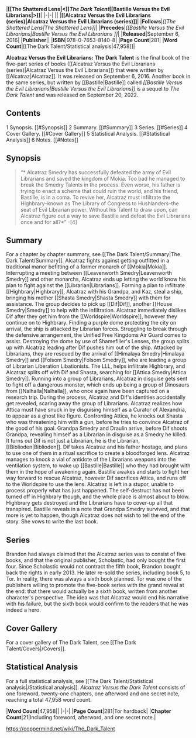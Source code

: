 |**[[The Shattered Lens\|<]]*The Dark Talent*[[Bastille Versus the Evil Librarians\|>]]**|
|-|-|
||
|**[[Alcatraz Versus the Evil Librarians (series)\|Alcatraz Versus the Evil Librarians (series)]]**|
|**Follows**|*[[The Shattered Lens\|The Shattered Lens]]*|
|**Precedes**|*[[Bastille Versus the Evil Librarians\|Bastille Versus the Evil Librarians ]]*|
|**Released**|September 6, 2016|
|**Publisher**||
|**ISBN**|978-0-7653-8140-8|
|**Page Count**|281|
|**Word Count**|[[The Dark Talent/Statistical analysis\|47,958]]|

**Alcatraz Versus the Evil Librarians: The Dark Talent** is the final book of the five-part series of books ([[Alcatraz Versus the Evil Librarians (series)\|Alcatraz Versus the Evil Librarians]]) that were written by [[Alcatraz\|Alcatraz]]. It was released on September 6, 2016. Another book in the same series, but written by [[Bastille\|Bastille]] called *[[Bastille Versus the Evil Librarians\|Bastille Versus the Evil Librarians]]* is a sequel to *The Dark Talent* and was released on September 20, 2022.

## Contents

1 Synopsis. [[#Synopsis]] 
2 Summary. [[#Summary]] 
3 Series. [[#Series]] 
4 Cover Gallery. [[#Cover Gallery]] 
5 Statistical Analysis. [[#Statistical Analysis]] 
6 Notes. [[#Notes]] 


## Synopsis
>“* Alcatraz Smedry has successfully defeated the army of Evil Librarians and saved the kingdom of Mokia. Too bad he managed to break the Smedry Talents in the process. Even worse, his father is trying to enact a scheme that could ruin the world, and his friend, Bastille, is in a coma. To revive her, Alcatraz must infiltrate the Highbrary–known as The Library of Congress to Hushlanders–the seat of Evil Librarian power. Without his Talent to draw upon, can Alcatraz figure out a way to save Bastille and defeat the Evil Librarians once and for all?*”
\-[4]


## Summary
For a chapter by chapter summary, see [[The Dark Talent/Summary\|The Dark Talent/Summary]].
Alcatraz fights against getting outfitted in a traditional manor befitting of a former monarch of [[Mokia\|Mokia]]. Interrupting a meeting between [[Leavenworth Smedry\|Leavenworth Smedry]] and other monarchs, Alcatraz ends up letting the world know his plan to fight against the [[Librarian\|Librarians]]. Forming a plan to infiltrate [[Highbrary\|Highbrary]], Alcatraz with his Grandpa, and Kaz, steal a ship, bringing his mother [[Shasta Smedry\|Shasta Smedry]] with them for assistance.
The group decides to pick up [[Dif\|Dif]], another [[House Smedry\|Smedry]] to help with the infiltration. Alcatraz immediately dislikes Dif after they get him from the [[Worldspire\|Worldspire]], however they continue on to Highbrary.
Finding a purple dome protecting the city on arrival, the ship is attacked by Librarian forces. Struggling to break through the defensive arrangement, the Unified Free Kingdoms Air Guard comes to assist. Destroying the dome by use of Shamefiller's Lenses, the group splits up with Alcatraz leading after Dif pushes him out of the ship.
Attacked by Librarians, they are rescued by the arrival of [[Himalaya Smedry\|Himalaya Smedry]] and [[Folsom Smedry\|Folsom Smedry]], who are leading a group of Librarian Liberation Libationists. The LLL, helps infiltrate Highbrary, and Alcatraz splits off with Dif and Shasta, searching for [[Attica Smedry\|Attica Smedry]].
Running into a group of Librarians, Alcatraz in disguise gets sent to fight off a dangerous monster, which ends up being a group of Dinosaurs from [[Nalhalla\|Nalhalla]], who once again have been captured on a research trip. During the process, Alcatraz and Dif's identities accidentally get revealed, scaring away the group of Librarians. Alcatraz realizes how Attica must have snuck in by disguising himself as a Curator of Alexandria, to appear as a ghost like figure.
Confronting Attica, he knocks out Shasta who was threatening him with a gun, before he tries to convince Alcatraz of the good of his goal. Grandpa Smedry and Draulin arrive, before Dif shoots Grandpa, revealing himself as a Librarian in disguise as a Smedry he killed. It turns out Dif is not just a Librarian, he is the Librarian, [[Biblioden\|Biblioden]].
Dif takes Alcatraz and his father hostage, and plans to use one of them in a ritual sacrifice to create a bloodforged lens. Alcatraz manages to knock a vial of antidote of the Librarians weapons into the ventilation system, to wake up [[Bastille\|Bastille]] who they had brought with them in the hope of awakening again. Bastille awakes and starts to fight her way forward to rescue Alcatraz, however Dif sacrifices Attica, and runs off to the Worldspire to use the lens.
Alcatraz is left in a stupor, unable to process properly what has just happened. The self-destruct has not been turned off in Highbrary though, and the whole place is almost about to blow. Highbrary gets destroyed and the Librarians have to cover-up all that transpired.
Bastille reveals in a note that Grandpa Smedry survived, and that more is yet to happen, though Alcatraz does not wish to tell the end of the story. She vows to write the last book.

## Series
Brandon had always claimed that the Alcatraz series was to consist of five books, and that the original publisher, Scholastic, had only bought the first four. Since Scholastic would not contract the fifth book, Brandon bought back the rights in early 2013. He later re-sold the series, including book 5, to Tor.
In reality, there was always a sixth book planned. Tor was one of the publishers willing to promote the five-book series with the grand reveal at the end: that there would actually be a sixth book, written from another character's perspective. The idea was that Alcatraz would end his narrative with his failure, but the sixth book would confirm to the readers that he was indeed a hero.

## Cover Gallery
For a cover gallery of The Dark Talent, see [[The Dark Talent/Covers\|/Covers]].
## Statistical Analysis
For a full statistical analysis, see [[The Dark Talent/Statistical analysis\|/Statistical analysis]].
*Alcatraz Versus the Dark Talent* consists of one foreword, twenty-one chapters, one afterword and one secret note, reaching a total 47,958 word count.

|**Word Count**|47,958||
|-|-|
|**Page Count**|281|Tor hardback|
|**Chapter Count**|21|Including foreword, afterword, and one secret note.|



https://coppermind.net/wiki/The_Dark_Talent